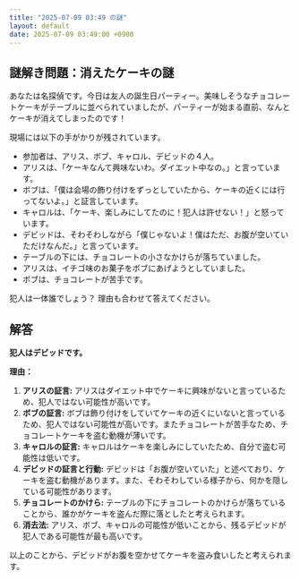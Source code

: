 ```yaml
---
title: "2025-07-09 03:49 の謎"
layout: default
date: 2025-07-09 03:49:00 +0900
---
```

## 謎解き問題：消えたケーキの謎

あなたは名探偵です。今日は友人の誕生日パーティー。美味しそうなチョコレートケーキがテーブルに並べられていましたが、パーティーが始まる直前、なんとケーキが消えてしまったのです！

現場には以下の手がかりが残されています。

*   参加者は、アリス、ボブ、キャロル、デビッドの４人。
*   アリスは、「ケーキなんて興味ないわ。ダイエット中なの。」と言っています。
*   ボブは、「僕は会場の飾り付けをずっとしていたから、ケーキの近くには行ってないよ。」と証言しています。
*   キャロルは、「ケーキ、楽しみにしてたのに！犯人は許せない！」と怒っています。
*   デビッドは、そわそわしながら「僕じゃないよ！僕はただ、お腹が空いていただけなんだ。」と言っています。
*   テーブルの下には、チョコレートの小さなかけらが落ちていました。
*   アリスは、イチゴ味のお菓子をボブにあげようとしていました。
*   ボブは、チョコレートが苦手です。

犯人は一体誰でしょう？ 理由も合わせて答えてください。

## 解答

**犯人はデビッドです。**

**理由：**

1.  **アリスの証言:** アリスはダイエット中でケーキに興味がないと言っているため、犯人ではない可能性が高いです。
2.  **ボブの証言:** ボブは飾り付けをしていてケーキの近くにいないと言っているため、犯人ではない可能性が高いです。またチョコレートが苦手なため、チョコレートケーキを盗む動機が薄いです。
3.  **キャロルの証言:** キャロルはケーキを楽しみにしていたため、自分で盗む可能性は低いです。
4.  **デビッドの証言と行動:** デビッドは「お腹が空いていた」と述べており、ケーキを盗む動機があります。また、そわそわしている様子から、何かを隠している可能性があります。
5.  **チョコレートのかけら:** テーブルの下にチョコレートのかけらが落ちていることから、誰かがケーキを盗んだ際に落としたと考えられます。
6.  **消去法:** アリス、ボブ、キャロルの可能性が低いことから、残るデビッドが犯人である可能性が最も高いです。

以上のことから、デビッドがお腹を空かせてケーキを盗み食いしたと考えられます。
